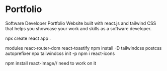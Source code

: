 # Portfolio
Software Developer Portfolio Website built with react.js and tailwind CSS that helps you showcase your work and skills as a software developer.



npx create react app .

modules
react-router-dom
react-toastify
npm install -D tailwindcss postcss autoprefixer
npx tailwindcss init -p
npm i react-icons




npm install react-image// need to work on it
